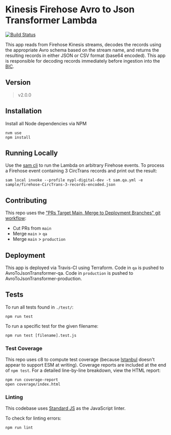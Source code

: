 # Kinesis Firehose Avro to Json Transformer Lambda
[![Build Status](https://travis-ci.org/NYPL/firehose-avro-to-json-transformer.svg?branch=main)](https://travis-ci.org/NYPL/firehose-avro-to-json-transformer)

This app reads from Firehose Kinesis streams, decodes the records using the appropriate Avro schema based on the stream name, and returns the resulting records in either JSON or CSV format (base64 encoded). This app is responsible for decoding records immediately before ingestion into the [BIC](https://github.com/NYPL/BIC).

## Version
> v2.0.0

## Installation

Install all Node dependencies via NPM

```console
nvm use
npm install
```

## Running Locally

Use the [sam cli](https://docs.aws.amazon.com/serverless-application-model/latest/developerguide/serverless-sam-cli-install.html) to run the Lambda on arbitrary Firehose events. To process a Firehose event containing 3 CircTrans records and print out the result:

```
sam local invoke --profile nypl-digital-dev -t sam.qa.yml -e sample/firehose-CircTrans-3-records-encoded.json
```

## Contributing

This repo uses the ["PRs Target Main, Merge to Deployment Branches" git workflow](https://github.com/NYPL/engineering-general/blob/main/standards/git-workflow.md#prs-target-main-merge-to-deployment-branches):
 - Cut PRs from `main`
 - Merge `main` > `qa`
 - Merge `main` > `production`

## Deployment

This app is deployed via Travis-CI using Terraform. Code in `qa` is pushed to AvroToJsonTransformer-qa. Code in `production` is pushed to AvroToJsonTransformer-production.

## Tests

To run all tests found in `./test/`:

```console
npm run test
```

To run a specific test for the given filename:

```console
npm run test [filename].test.js
```

### Test Coverage

This repo uses c8 to compute test coverage (because [Istanbul](https://github.com/istanbuljs/nyc) doesn't appear to support ESM at writing). Coverage reports are included at the end of `npm test`. For a detailed line-by-line breakdown, view the HTML report:

```console
npm run coverage-report
open coverage/index.html
```

### Linting

This codebase uses [Standard JS](https://www.npmjs.com/package/standard) as the JavaScript linter.

To check for linting errors:

```console
npm run lint
```
